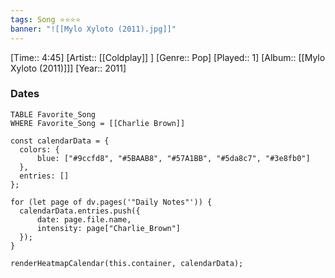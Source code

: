 ```yaml
---
tags: Song ⭐⭐⭐⭐ 
banner: "![[Mylo Xyloto (2011).jpg]]"
---
```

[Time:: 4:45]
[Artist:: [[Coldplay]] ]
[Genre:: Pop]
[Played:: 1]
[Album:: [[Mylo Xyloto (2011)]]]
[Year:: 2011]
### Dates
````dataview
TABLE Favorite_Song
WHERE Favorite_Song = [[Charlie Brown]]
````
  ```dataviewjs
const calendarData = { 
	colors: { 
		blue: ["#9ccfd8", "#5BAAB8", "#57A1BB", "#5da8c7", "#3e8fb0"] 
	}, 
	entries: [] 
}; 

for (let page of dv.pages('"Daily Notes"')) { 
	calendarData.entries.push({ 
		date: page.file.name, 
		intensity: page["Charlie_Brown"]
	}); 
} 

renderHeatmapCalendar(this.container, calendarData);
```
